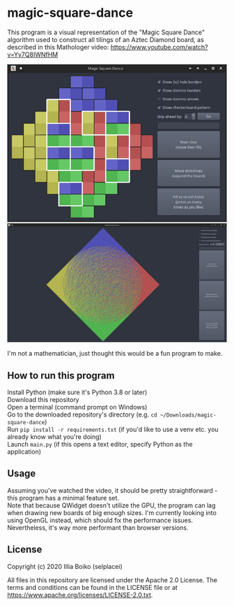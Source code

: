 # magic-square-dance

This program is a visual representation of the "Magic Square Dance" algorithm used to construct all tilings of an Aztec Diamond board, as described in this Mathologer video: https://www.youtube.com/watch?v=Yy7Q8IWNfHM

![Screenshot](https://github.com/selplacei/magic-square-dance/blob/master/screenshot-1.jpg?raw=true)  
![Another screenshot](https://github.com/selplacei/magic-square-dance/blob/master/screenshot-2.jpg?raw=true)

I'm not a mathematician, just thought this would be a fun program to make.

## How to run this program

Install Python (make sure it's Python 3.8 or later)  
Download this repository  
Open a terminal (command prompt on Windows)  
Go to the downloaded repository's directory (e.g. `cd ~/Downloads/magic-square-dance`)  
Run `pip install -r requirements.txt` (if you'd like to use a venv etc. you already know what you're doing)  
Launch `main.py` (if this opens a text editor, specify Python as the application)

## Usage

Assuming you've watched the video, it should be pretty straightforward - this program has a minimal feature set.  
Note that because QWidget doesn't utilize the GPU, the program can lag when drawing new boards of big enough sizes. I'm currently looking into using OpenGL instead, which should fix the performance issues. Nevertheless, it's way more performant than browser versions.

## License

Copyright (c) 2020 Illia Boiko (selplacei)

All files in this repository are licensed under the Apache 2.0 License. The terms and conditions can be found in the LICENSE file or at https://www.apache.org/licenses/LICENSE-2.0.txt.
